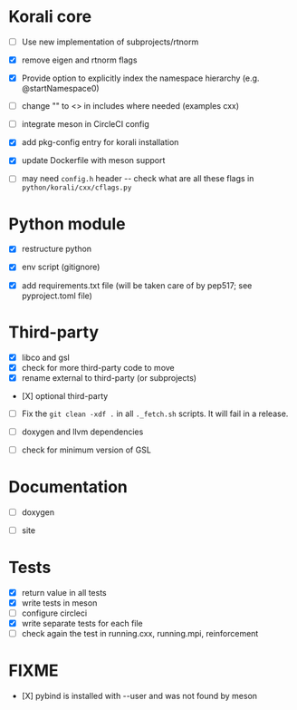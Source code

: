 # Korali core

* [ ] Use new implementation of subprojects/rtnorm
* [X] remove eigen and rtnorm flags
* [X] Provide option to explicitly index the namespace hierarchy (e.g. @startNamespace0)
* [ ] change "" to <> in includes where needed (examples cxx)
* [ ] integrate meson in CircleCI config
* [X] add pkg-config entry for korali installation
* [X] update Dockerfile with meson support
* [ ] may need `config.h` header -- check what are all these flags in `python/korali/cxx/cflags.py`


# Python module

* [X] restructure python
* [X] env script (gitignore)
* [X] add requirements.txt file (will be taken care of by pep517; see pyproject.toml file)


# Third-party

* [X] libco and gsl
* [X] check for more third-party code to move
* [X] rename external to third-party (or subprojects)
* [Χ] optional third-party
* [ ] Fix the `git clean -xdf .` in all `._fetch.sh` scripts. It will fail in a release.
* [ ] doxygen and llvm dependencies
* [ ] check for minimum version of GSL


# Documentation

* [ ] doxygen
* [ ] site


# Tests

* [X] return value in all tests
* [X] write tests in meson
* [ ] configure circleci
* [X] write separate tests for each file
* [ ] check again the test in running.cxx, running.mpi, reinforcement

# FIXME

* [Χ] pybind is installed with --user and was not found by meson
